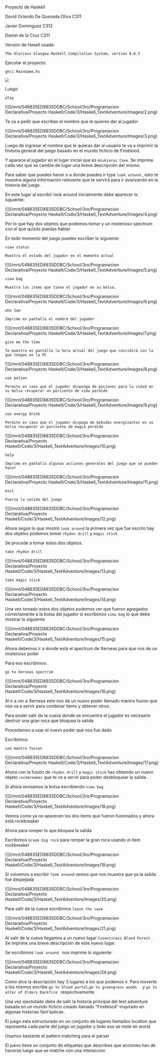 Proyecto de Haskell



David Orlando De Quesada Oliva C311

Javier Dominguez C312

Daniel de la Cruz C311









Version de Hasell usada:

```
The Glorious Glasgow Haskell Compilation System, version 8.6.5
```



Ejecutar el proyecto:



```
ghci MainGame.hs
```

<img src="/mnt/048835ED8835DDBC/School/3ro/Programacion Declarativa/Proyecto Haskell/Code/3/Haskell_TextAdventure/Images/1.png" style="zoom: 80%;" />

Luego 

```
play
```

![](/mnt/048835ED8835DDBC/School/3ro/Programacion Declarativa/Proyecto Haskell/Code/3/Haskell_TextAdventure/Images/2.png)

Te va a pedir que escribas el nombre que le quieres dar al jugador



![](/mnt/048835ED8835DDBC/School/3ro/Programacion Declarativa/Proyecto Haskell/Code/3/Haskell_TextAdventure/Images/3.png)

Luego de ingresar el nombre que le quieras dar al usuario te va a imprimir la historia general del juego basado en el mundo ficticio de Fireblood.

Y aparece el jugador en el lugar inicial que es `Azukiarai Cave`. Se imprime cada vez que se cambie de lugar una breve descripción del mismo.

Para saber que puedes hacer o a donde puedes ir type `look around` , esto te muestra alguna información relevante que te servirá para ir avanzando en la historia del juego.

En este lugar al escribir look around inicialmente debe aparecer lo siguiente:

![](/mnt/048835ED8835DDBC/School/3ro/Programacion Declarativa/Proyecto Haskell/Code/3/Haskell_TextAdventure/Images/4.png)

Por lo que hay dos objetos que podemos tomar y un misterioso spectrum con el que quizás puedas hablar

En todo momento del juego puedes escriber lo siguiente:

```
view status
```

`Muestra el estado del jugador en el momento actual`

![](/mnt/048835ED8835DDBC/School/3ro/Programacion Declarativa/Proyecto Haskell/Code/3/Haskell_TextAdventure/Images/5.png)



```
view bag
```

`Muestra los items que tiene el jugador en su bolsa.`

![](/mnt/048835ED8835DDBC/School/3ro/Programacion Declarativa/Proyecto Haskell/Code/3/Haskell_TextAdventure/Images/6.png)

```
who Iam
```

`Imprime en pantalla el nombre del jugador`

![](/mnt/048835ED8835DDBC/School/3ro/Programacion Declarativa/Proyecto Haskell/Code/3/Haskell_TextAdventure/Images/7.png)



```
give me the time
```

`Te muestra en pantalla la hora actual del juego que concidirá con la que tengas en la PC`



![](/mnt/048835ED8835DDBC/School/3ro/Programacion Declarativa/Proyecto Haskell/Code/3/Haskell_TextAdventure/Images/8.png)



```
use potion
```

`Permite en caso que el jugador disponga de pociones para la vidad en su bolsa recuperar un porciento de vida perdido`

![](/mnt/048835ED8835DDBC/School/3ro/Programacion Declarativa/Proyecto Haskell/Code/3/Haskell_TextAdventure/Images/9.png)

```
use energy drink
```

`Permite en caso que el jugador dispoga de bebidas energizantes en su bolsa recuperar un porciento de magia perdido`

![](/mnt/048835ED8835DDBC/School/3ro/Programacion Declarativa/Proyecto Haskell/Code/3/Haskell_TextAdventure/Images/10.png)

```
help
```

`Imprime en pantalla algunas acciones generales del juego que se pueden hacer`

![](/mnt/048835ED8835DDBC/School/3ro/Programacion Declarativa/Proyecto Haskell/Code/3/Haskell_TextAdventure/Images/11.png)

```
exit
```

`Fuerza la salida del juego`

![](/mnt/048835ED8835DDBC/School/3ro/Programacion Declarativa/Proyecto Haskell/Code/3/Haskell_TextAdventure/Images/12.png)

Ahora según lo que mostró `look around` la primera vez que fue escrito hay dos objetos podemos tomar `rhydon drill` y `magic stick`

Se procede a tomar estos dos objetos:

```
take rhydon drill
```

![](/mnt/048835ED8835DDBC/School/3ro/Programacion Declarativa/Proyecto Haskell/Code/3/Haskell_TextAdventure/Images/13.png)



```
take magic stick
```

![](/mnt/048835ED8835DDBC/School/3ro/Programacion Declarativa/Proyecto Haskell/Code/3/Haskell_TextAdventure/Images/14.png)

Una vez tomado estos dos objetos podemos ver que fueron agregados correctamente a la bolsa del jugador si escribimos `view bag` lo que debe mostrar lo siguiente

![](/mnt/048835ED8835DDBC/School/3ro/Programacion Declarativa/Proyecto Haskell/Code/3/Haskell_TextAdventure/Images/15.png)

Ahora debemos ir a donde está el spectrum de Xerneas para que nos de un misterioso poder

Para eso escribimos:

```
go to Xerneas spectrum
```

![](/mnt/048835ED8835DDBC/School/3ro/Programacion Declarativa/Proyecto Haskell/Code/3/Haskell_TextAdventure/Images/16.png)

Al ir a ver a Xerneas este nos da un nuevo poder llamado mantra fusion que nos va a servir para combinar items y obtener otros.

Para poder salir de la cueva donde se encuentra el jugador es necesario destruir una gran roca que bloquea la salida

Procedamos  a usar el nuevo poder que nos fue dado

Escribimos:

```
use mantra fusion
```

 ![](/mnt/048835ED8835DDBC/School/3ro/Programacion Declarativa/Proyecto Haskell/Code/3/Haskell_TextAdventure/Images/17.png)

Ahora con la fusión de `rhydon drill` y `magic stick` has obtenido un nuevo objeto `rockbreaker` que te va a servir para poder desbloquear la salida .

Si ahora revisamos la bolsa escribiendo `view bag`

 ![](/mnt/048835ED8835DDBC/School/3ro/Programacion Declarativa/Proyecto Haskell/Code/3/Haskell_TextAdventure/Images/18.png)



Vemos como ya no aparecen los dos items que fueron fusionados y ahora está rockbreaker

Ahora para romper lo que bloquea la salida

Escribimos `break big rock` para romper la gran roca usando el item rockbreaker

![](/mnt/048835ED8835DDBC/School/3ro/Programacion Declarativa/Proyecto Haskell/Code/3/Haskell_TextAdventure/Images/19.png)

Si volvemos a escribir  `look around` vemos que nos muestra que ya la salida fue despejada

![](/mnt/048835ED8835DDBC/School/3ro/Programacion Declarativa/Proyecto Haskell/Code/3/Haskell_TextAdventure/Images/20.png)

Para salir de la cueva escribimos `leave the cave`

![](/mnt/048835ED8835DDBC/School/3ro/Programacion Declarativa/Proyecto Haskell/Code/3/Haskell_TextAdventure/Images/21.png)

Al salir de la cueva llegamos  a un nuevo lugar `Casentinesi Blood Forest` . Se imprime una breve descripción de este nuevo lugar.

Se escribimos `look around ` nos imprime lo siguiente:



![](/mnt/048835ED8835DDBC/School/3ro/Programacion Declarativa/Proyecto Haskell/Code/3/Haskell_TextAdventure/Images/24.png)



Como dice la descripción hay 3 lugares a los que podemos ir. Para moverte a los mismos escribe `go to blood portal`,`go to greengrass woods  ` y `go to altar of Elders Darkfire ` respectivamente







Una vez ejectutado debe de salir la historia principal del text adventure basada en un mundo ficticio  creado llamado "Fireblood" inspirado en algunas historias fant'asticas .



El juego esta estructurado en un conjunto de lugares llamados location que representa cada parte del juego un jugador y todo eso se mete en world

Usamos bastante el pattern matching para el parser 

El juevo tiene un conjunto de etiquetas que describes que acciones han de hacerse luego que se matche con una interaccion